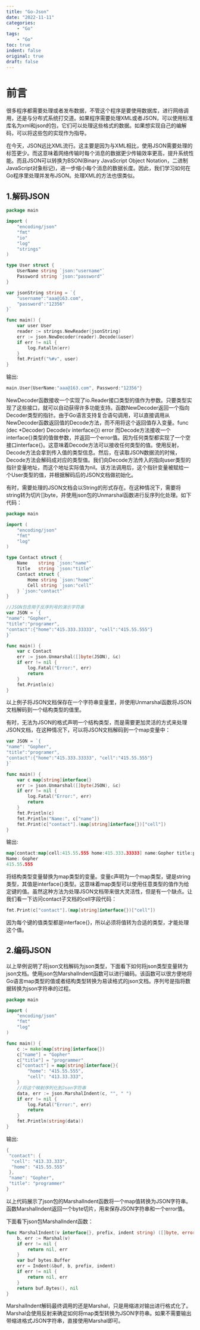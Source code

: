 ```yaml
---
title: "Go-Json"
date: "2022-11-11"
categories:
    - "Go"
tags:
    - "Go"
toc: true
indent: false
original: true
draft: false
---
```


# 前言

很多程序都需要处理或者发布数据，不管这个程序是要使用数据库，进行网络调用，还是与分布式系统打交道。如果程序需要处理XML或者JSON，可以使用标准库名为xml和json的包，它们可以处理这些格式的数据。如果想实现自己的编解码，可以将这些包的实现作为指导。

在今天，JSON远比XML流行。这主要是因为与XML相比，使用JSON需要处理的标签更少。而这意味着网络传输时每个消息的数据更少传输效率更高，提升系统性能。而且JSON可以转换为BSON(Binary JavaScript Object Notation，二进制JavaScript对象标记)，进一步缩小每个消息的数据长度。因此，我们学习如何在Go程序里处理并发布JSON。处理XML的方法也很类似。

## 1.解码JSON

```go
package main

import (
    "encoding/json"
    "fmt"
    "io"
    "log"
    "strings"
)

type User struct {
    UserName string `json:"username"`
    Password string `json:"password"`
}

var jsonString string = `{
    "username":"aaa@163.com",
    "password":"12356"
}`

func main() {
    var user User
    reader := strings.NewReader(jsonString)
    err := json.NewDecoder(reader).Decode(&user) 
    if err != nil {
        log.Fatalln(err)
    }
    fmt.Printf("%#v", user)
}
```

输出:

```go
main.User{UserName:"aaa@163.com", Password:"12356"}
```

NewDecoder函数接收一个实现了io.Reader接口类型的值作为参数。只要类型实现了这些接口，就可以自动获得许多功能支持。函数NewDecoder返回一个指向Decoder类型的指针。由于Go语言支持复合语句调用，可以直接调用从NewDecoder函数返回值的Decode方法，而不用将这个返回值存入变量。func (dec *Decoder) Decode(v interface{}) error  而Decode方法接收一个interface{}类型的值做参数，并返回一个error值。因为任何类型都实现了一个空接口interface{}。这意味着Decode方法可以接收任何类型的值。使用反射，Decode方法会拿到传入值的类型信息。然后，在读取JSON数据流的时候，Decode方法会解码成对应的类型值。我们向Decode方法传入的指向user类型的指针变量地址，而这个地址实际值为nil。该方法调用后，这个指针变量被赋给一个User类型的值，并根据解码后的JSON文档做初始化。

有时，需要处理的JSON文档会以String的形式存在。在这种情况下，需要将string转为切片[]byte，并使用json包的Unmarshal函数进行反序列化处理。如下代码：

```go
package main

import (
    "encoding/json"
    "fmt"
    "log"
)

type Contact struct {
    Name    string `json:"name"`
    Title   string `json:"title"`
    Contact struct {
        Home string `json:"home"`
        Cell string `json:"cell"`
    } `json:"contact"`
}

//JSON包含用于反序列号的演示字符串
var JSON = `{
"name": "Gopher",
"title":"programer",
"contact":{"home":"415.333.33333", "cell":"415.55.555"}
}`

func main() {
    var c Contact
    err := json.Unmarshal([]byte(JSON), &c)
    if err != nil {
        log.Fatal("Error:", err)
        return
    }
    fmt.Println(c)
}
```

以上例子将JSON文档保存在一个字符串变量里，并使用Unmarshal函数将JSON文档解码到一个结构类型的值里。

有时，无法为JSON的格式声明一个结构类型，而是需要更加灵活的方式来处理JSON文档，在这种情况下，可以将JSON文档解码到一个map变量中：

```go
var JSON = `{
"name": "Gopher",
"title":"programer",
"contact":{"home":"415.333.33333", "cell":"415.55.555"}
}`

func main() {
    var c map[string]interface{}
    err := json.Unmarshal([]byte(JSON), &c)
    if err != nil {
        log.Fatal("Error:", err)
        return
    }
    fmt.Println(c)
    fmt.Println("Name:", c["name"])
    fmt.Print(c["contact"].(map[string]interface{})["cell"])
}
```

输出:

```go
map[contact:map[cell:415.55.555 home:415.333.33333] name:Gopher title:programer]
Name: Gopher
415.55.555
```

将结构类型变量替换为map类型的变量。变量c声明为一个map类型，键是string类型，其值是interface{}类型。这意味着map类型可以使用任意类型的值作为给定键的值。虽然这种方法为处理JSON文档带来很大灵活性，但是有一个缺点。让我们看一下访问contact子文档的cell字段代码：

```go
fmt.Print(c["contact"].(map[string]interface{})["cell"])
```

因为每个键的值类型都是interface{}，所以必须将值转为合适的类型，才能处理这个值。

## 2.编码JSON

以上举例说明了将json文档解码为json类型，下面看下如何将json类型变量转为json文档。使用json包MarshalIndent函数可以进行编码。该函数可以很方便地将Go语言map类型的值或者结构类型转换为易读格式的json文档。序列号是指将数据转换为json字符串的过程。

```go
package main

import (
    "encoding/json"
    "fmt"
    "log"
)

func main() {
    c := make(map[string]interface{})
    c["name"] = "Gopher"
    c["title"] = "programmer"
    c["contact"] = map[string]interface{}{
        "home": "415.55.555",
        "cell": "413.33.333",
    }
    //将这个映射序列化到Json字符串
    data, err := json.MarshalIndent(c, "", " ")
    if err != nil {
        log.Fatal("Error:", err)
        return
    }
    fmt.Println(string(data))
}
```

输出:

```go
{
 "contact": {
  "cell": "413.33.333",
  "home": "415.55.555"
 },
 "name": "Gopher",
 "title": "programmer"
}
```

以上代码展示了json包的MarshalIndent函数将一个map值转换为JSON字符串。函数MarshalIndent返回一个byte切片，用来保存JSON字符串和一个error值。

下面看下json包MarshalIndent函数：

```go
func MarshalIndent(v interface{}, prefix, indent string) ([]byte, error) {
    b, err := Marshal(v)
    if err != nil {
        return nil, err
    }
    var buf bytes.Buffer
    err = Indent(&buf, b, prefix, indent)
    if err != nil {
        return nil, err
    }
    return buf.Bytes(), nil
}
```

MarshalIndent解码最终调用的还是Marshal，只是用缩进对输出进行格式化了。Marshal会使用反射来确定如何将map类型转换为JSON字符串。如果不需要输出带缩进格式JSON字符串，直接使用Marshal即可。